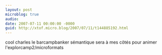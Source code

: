 ```yaml
---
layout: post
microblog: true
audio: 
date: 2007-07-11 00:00:00 -0000
guid: http://xtof.micro.blog/2007/07/11/t144885192.html
---
```

cool charles le barcampbanker sémantique  sera à mes côtés pour animer l'explorcamp2/microformats
